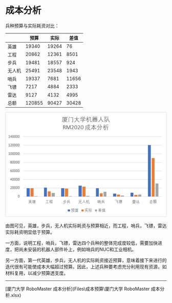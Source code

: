 # 成本分析

兵种预算与实际耗资对比：

|        | 预算   | 实际  | 差值  |
| ------ | ------ | ----- | ----- |
| 英雄   | 19340  | 19264 | 76    |
| 工程   | 20862  | 12361 | 8501  |
| 步兵   | 19481  | 18557 | 924   |
| 无人机 | 25491  | 23548 | 1943  |
| 哨兵   | 19337  | 7681  | 11656 |
| 飞镖   | 7217   | 4884  | 2333  |
| 雷达   | 9127   | 4132  | 4995  |
| 总额   | 120855 | 90427 | 30428 |

![](Pictures\成本预算\成本分析.png)

由图可见，英雄，步兵，无人机实际耗资与预算相近，而工程，哨兵，飞镖，雷达实际耗资明显低于预算。

一方面，说明工程，哨兵，飞镖，雷达四个兵种的整体完成度较低，需要加快进度，把尚未安装的机器人部件补上，例如哨兵的NUC和工业相机。

另一方面，第一代英雄，步兵，无人机的实际耗资接近预算，意味着接下来进行的迭代很有可能使成本大幅超过预算。因此，上述兵种要考虑充分利用现有资源，如材料复用，以减少预算透支度。

---

[厦门大学 RoboMaster 成本分析](Files\成本预算\厦门大学 RoboMaster 成本分析.xlsx)